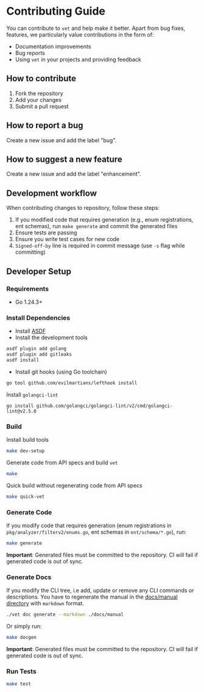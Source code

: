 # Contributing Guide

You can contribute to `vet` and help make it better. Apart from bug fixes,
features, we particularly value contributions in the form of:

- Documentation improvements
- Bug reports
- Using `vet` in your projects and providing feedback

## How to contribute

1. Fork the repository
2. Add your changes
3. Submit a pull request

## How to report a bug

Create a new issue and add the label "bug".

## How to suggest a new feature

Create a new issue and add the label "enhancement".

## Development workflow

When contributing changes to repository, follow these steps:

1. If you modified code that requires generation (e.g., enum registrations, ent schemas), run `make generate` and commit the generated files
2. Ensure tests are passing
3. Ensure you write test cases for new code
4. `Signed-off-by` line is required in commit message (use `-s` flag while committing)

## Developer Setup

### Requirements

- Go 1.24.3+

### Install Dependencies

- Install [ASDF](https://asdf-vm.com/)
- Install the development tools

```bash
asdf plugin add golang
asdf plugin add gitleaks
asdf install
```

- Install git hooks (using Go toolchain)

```bash
go tool github.com/evilmartians/lefthook install
```

Install `golangci-lint`

```shell
go install github.com/golangci/golangci-lint/v2/cmd/golangci-lint@v2.5.0
```

### Build

Install build tools

```bash
make dev-setup
```

Generate code from API specs and build `vet`

```bash
make
```

Quick build without regenerating code from API specs

```bash
make quick-vet
```

### Generate Code

If you modify code that requires generation (enum registrations in `pkg/analyzer/filterv2/enums.go`, ent schemas in `ent/schema/*.go`), run:

```bash
make generate
```

**Important**: Generated files must be committed to the repository. CI will fail if generated code is out of sync.

### Generate Docs

If you modify the CLI tree, i.e add, update or remove any CLI commands or descriptions.
You have to regenerate the manual in the [docs/manual directory](./docs/manual) with `markdown` format.

```bash
./vet doc generate --markdown ./docs/manual
```

Or simply run:

```bash
make docgen
```

**Important**: Generated files must be committed to the repository. CI will fail if generated code is out of sync.

### Run Tests

```bash
make test
```
